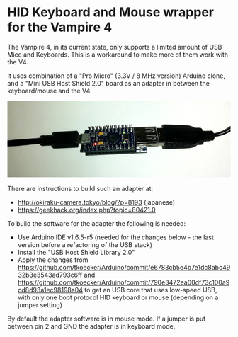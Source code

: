# HID Keyboard and Mouse wrapper for the Vampire 4

The Vampire 4, in its current state, only supports a limited amount of USB Mice and Keyboards. This is a workaround to make more of them work with the V4.

It uses combination of a "Pro Micro" (3.3V / 8 MHz version) Arduino clone, and a "Mini USB Host Shield 2.0" board as an adapter in between the keyboard/mouse and the V4.

![Adapter](adapter.jpg)

There are instructions to build such an adapter at:
- http://okiraku-camera.tokyo/blog/?p=8193 (japanese)
- https://geekhack.org/index.php?topic=80421.0

To build the software for the adapter the following is needed:
- Use Arduino IDE v1.6.5-r5 (needed for the changes below - the last version before a refactoring of the USB stack)
- Install the "USB Host Shield Library 2.0"
- Apply the changes from https://github.com/tkoecker/Arduino/commit/e6783cb5e4b7e1dc8abc4932b3e3543ad793c6ff
  and https://github.com/tkoecker/Arduino/commit/790e3472ea00df73c100a9cd8d93a1ec98198a04 to
  get an USB core that uses low-speed USB, with only one boot protocol HID keyboard or mouse (depending on a jumper setting)

By default the adapter software is in mouse mode. If a jumper is put between pin 2 and GND the adapter is in keyboard mode.
